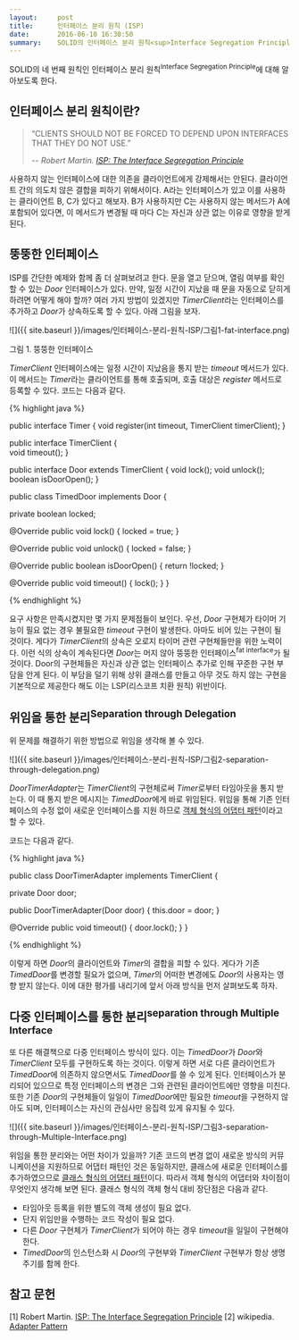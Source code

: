 ```yaml
---
layout:     post
title:      인터페이스 분리 원칙 (ISP)
date:       2016-06-10 16:30:50
summary:    SOLID의 인터페이스 분리 원칙<sup>Interface Segregation Principle</sup> 소개
---
```


SOLID의 네 번째 원칙인 인터페이스 분리 원칙<sup>Interface Segregation Principle</sup>에 대해 알아보도록 한다.

## 인터페이스 분리 원칙이란?

> “CLIENTS SHOULD NOT BE FORCED TO DEPEND UPON INTERFACES THAT THEY DO NOT USE.”
>
> -- <cite>Robert Martin. [ISP: The Interface Segregation Principle](https://drive.google.com/file/d/0BwhCYaYDn8EgOTViYjJhYzMtMzYxMC00MzFjLWJjMzYtOGJiMDc5N2JkYmJi/view)</cite>

사용하지 않는 인터페이스에 대한 의존을 클라이언트에게 강제해서는 안된다. 클라이언트 간의 의도치 않은 결합을 피하기 위해서이다. A라는 인터페이스가 있고 이를 사용하는 클라이언트 B, C가 있다고 해보자. B가 사용하지만 C는 사용하지 않는 메서드가 A에 포함되어 있다면, 이 메서드가 변경될 때 마다 C는 자신과 상관 없는 이유로 영향을 받게 된다.

## 뚱뚱한 인터페이스

ISP를 간단한 예제와 함께 좀 더 살펴보려고 한다. 문을 열고 닫으며, 열림 여부를 확인할 수 있는 <i>Door</i> 인터페이스가 있다. 만약, 일정 시간이 지났을 때 문을 자동으로 닫히게 하려면 어떻게 해야 할까? 여러 가지 방법이 있겠지만 <i>TimerClient</i>라는 인터페이스를 추가하고 <i>Door</i>가 상속하도록 할 수 있다. 아래 그림을 보자.

![]({{ site.baseurl }}/images/인터페이스-분리-원칙-ISP/그림1-fat-interface.png)

그림 1. 뚱뚱한 인터페이스

<i>TimerClient</i> 인터페이스에는 일정 시간이 지났음을 통지 받는 <i>timeout</i> 메서드가 있다. 이 메서드는 <i>Timer</i>라는 클라이언트를 통해 호출되며, 호출 대상은 <i>register</i> 메서드로 등록할 수 있다. 코드는 다음과 같다.

{% highlight java %}

public interface Timer {
   void register(int timeout, TimerClient timerClient);
}

public interface TimerClient {  
   void timeout();
}

public interface Door extends TimerClient {
   void lock();
   void unlock();
   boolean isDoorOpen();
}

public class TimedDoor implements Door {

   private boolean locked;

   @Override
   public void lock() {
       locked = true;
   }

   @Override
   public void unlock() {
       locked = false;
   }

   @Override
   public boolean isDoorOpen() {
       return !locked;
   }

   @Override
   public void timeout() {
       lock();
   }
}

{% endhighlight %}

요구 사항은 만족시켰지만 몇 가지 문제점들이 보인다. 우선, <i>Door</i> 구현체가 타이머 기능이 필요 없는 경우 불필요한 <i>timeout</i> 구현이 발생한다. 아마도 비어 있는 구현이 될 것이다. 게다가 <i>TimerClient</i>의 상속은 오로지 타이머 관련 구현체들만을 위한 노력이다. 이런 식의 상속이 계속된다면 <i>Door</i>는 머지 않아 뚱뚱한 인터페이스<sup>fat interface</sup>가 될 것이다. Door의 구현체들은 자신과 상관 없는 인터페이스 추가로 인해 꾸준한 구현 부담을 안게 된다. 이 부담을 덜기 위해 상위 클래스를 만들고 아무 것도 하지 않는 구현을 기본적으로 제공한다 해도 이는 LSP(리스코프 치환 원칙) 위반이다.

## 위임을 통한 분리<sup>Separation through Delegation</sup>

위 문제를 해결하기 위한 방법으로 위임을 생각해 볼 수 있다.

![]({{ site.baseurl }}/images/인터페이스-분리-원칙-ISP/그림2-separation-through-delegation.png)

<i>DoorTimerAdapter</i>는 <i>TimerClient</i>의 구현체로써 <i>Timer</i>로부터 타임아웃을 통지 받는다. 이 때 통지 받은 메시지는 <i>TimedDoor</i>에게 바로 위임된다. 위임을 통해 기존 인터페이스의 수정 없이 새로운 인터페이스를 지원 하므로 [객체 형식의 어댑터 패턴](https://en.wikipedia.org/wiki/Adapter_pattern#Object_Adapter_pattern)이라고 할 수 있다.

코드는 다음과 같다.

{% highlight java %}

public class DoorTimerAdapter implements TimerClient {

   private Door door;

   public DoorTimerAdapter(Door door) {
       this.door = door;
   }

   @Override
   public void timeout() {
       door.lock();
   }
}

{% endhighlight %}

이렇게 하면 <i>Door</i>의 클라이언트와 <i>Timer</i>의 결합을 피할 수 있다. 게다가 기존 <i>TimedDoor</i>를 변경할 필요가 없으며, <i>Timer</i>의 어떠한 변경에도 <i>Door</i>의 사용자는 영향 받지 않는다. 이에 대한 평가를 내리기에 앞서 아래 방식을 먼저 살펴보도록 하자.

## 다중 인터페이스를 통한 분리<sup>separation through Multiple Interface</sup>

또 다른 해결책으로 다중 인터페이스 방식이 있다. 이는 <i>TimedDoor</i>가 <i>Door</i>와 <i>TimerClient</i> 모두를 구현하도록 하는 것이다. 이렇게 하면 서로 다른 클라이언트가 <i>TimedDoor</i>에 의존하지 않으면서도 <i>TimedDoor</i>를 쓸 수 있게 된다. 인터페이스가 분리되어 있으므로 특정 인터페이스의 변경은 그와 관련된 클라이언트에만 영향을 미친다. 또한 기존 <i>Door</i>의 구현체들이 일일이 <i>TimedDoor</i>에만 필요한 <i>timeout</i>을 구현하지 않아도 되며, 인터페이스는 자신의 관심사만 응집력 있게 유지될 수 있다.

![]({{ site.baseurl }}/images/인터페이스-분리-원칙-ISP/그림3-separation-through-Multiple-Interface.png)

위임을 통한 분리와는 어떤 차이가 있을까? 기존 코드의 변경 없이 새로운 방식의 커뮤니케이션을 지원하므로 어댑터 패턴인 것은 동일하지만, 클래스에 새로운 인터페이스를 추가하였으므로 [클래스 형식의 어댑터 패턴](https://en.wikipedia.org/wiki/Adapter_pattern#Class_Adapter_pattern)이다. 따라서 객체 형식의 어댑터와 차이점이 무엇인지 생각해 보면 된다. 클래스 형식의 객체 형식 대비 장단점은 다음과 같다.

- 타임아웃 등록을 위한 별도의 객체 생성이 필요 없다.
- 단지 위임만을 수행하는 코드 작성이 필요 없다.
- 다른 <i>Door</i> 구현체가 <i>TimerClient</i>가 되어야 하는 경우 <i>timeout</i>을 일일이 구현해야 한다.
- <i>TimedDoor</i>의 인스턴스화 시 <i>Door</i>의 구현부와 <i>TimerClient</i> 구현부가 항상 생명 주기를 함께 한다.

## 참고 문헌

[1] Robert Martin. [ISP: The Interface Segregation Principle](https://drive.google.com/file/d/0BwhCYaYDn8EgOTViYjJhYzMtMzYxMC00MzFjLWJjMzYtOGJiMDc5N2JkYmJi/view)
[2] wikipedia. [Adapter Pattern](https://en.wikipedia.org/wiki/Adapter_pattern)
